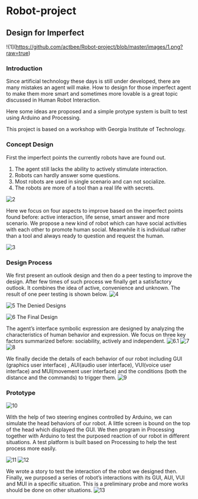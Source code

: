 # Robot-project
## Design for Imperfect

!{1](https://github.com/actbee/Robot-project/blob/master/images/1.png?raw=true)

### Introduction
Since artificial technology these days is still under developed, there are many mistakes an agent will make. How to design for those imperfect agent to make them more smart 
and sometimes more lovable is a great topic discussed in Human Robot Interaction.

Here some ideas are proposed and a simple protype system is built to test using Arduino and Processing.

This project is based on a workshop with Georgia Institute of Technology.

### Concept Design
First the imperfect points the currently robots have are found out.
1. The agent still lacks the ability to actively stimulate interaction.
2. Robots can hardly answer some questions.
3. Most robots are used in single scenario and can not socialize.
4. The robots are more of a tool than a real life with secrets.

![2](https://github.com/actbee/Robot-project/blob/master/images/2.png?raw=true)

Here we focus on four aspects to improve based on the imperfect points found before: active interaction, life sense, smart answer and more scenario.
We propose a new kind of robot which can have social activities with each other to promote human social. Meanwhile it is individual rather than a tool and always ready to question and request the human.

![3](https://github.com/actbee/Robot-project/blob/master/images/3.png?raw=true)

### Design Process
We first present an outlook design and then do a peer testing to improve the design. After few times of such process we finally get a satisfactory outlook. 
It combines the idea of active, convenience and unknown. The result of one peer testing is shown below.
![4](https://github.com/actbee/Robot-project/blob/master/images/4.png?raw=true)

![5](https://github.com/actbee/Robot-project/blob/master/images/5.png?raw=true)
The Denied Designs

![6](https://github.com/actbee/Robot-project/blob/master/images/6.jpg?raw=true)
The Final Design

The agent’s interface symbolic expression are designed by analyzing the characteristics of human behavior and expression. 
We focus on three key factors summarized before: sociability, actively and independent.
![6.1](https://github.com/actbee/Robot-project/blob/master/images/6.png?raw=true)
![7](https://github.com/actbee/Robot-project/blob/master/images/7.png?raw=true)
![8](https://github.com/actbee/Robot-project/blob/master/images/8.png?raw=true)

We finally decide the details of each behavior of our robot including GUI (graphics user interface) , 
AUI(audio user interface), VUI(voice user interface) and MUI(movement user interface) and the conditions (both the distance and the commands) to trigger them. 
![9](https://github.com/actbee/Robot-project/blob/master/images/9.png?raw=true)

### Prototype

![10](https://github.com/actbee/Robot-project/blob/master/images/10.png?raw=true)

With the help of two steering engines controlled by Arduino, we can simulate the head behaviors of our robot. 
A little screen is bound on the top of the head which displayed the GUI. We then program in Processing together with Arduino to test the purposed reaction of our robot in different situations. 
A test platform is built based on Processing to help the test process more easily.

![11](https://github.com/actbee/Robot-project/blob/master/images/11.jpg?raw=true)
![12](https://github.com/actbee/Robot-project/blob/master/images/12.png?raw=true)

We wrote a story to test the interaction of the robot we designed then. 
Finally, we purposed a series of robot’s interactions with its GUI, AUI, VUI and MUI in a specific situation. This is a preliminary probe and more works should be done on other situations.
![13](https://github.com/actbee/Robot-project/blob/master/images/13.png?raw=true)






